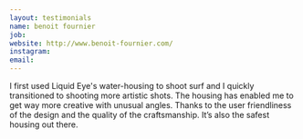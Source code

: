 ```yaml
---
layout: testimonials
name: benoit fournier
job:  
website: http://www.benoit-fournier.com/
instagram:  
email:
---
```

I first used Liquid Eye's water-housing to shoot surf and I quickly transitioned to shooting more artistic shots. The housing has enabled me to get way more creative with unusual angles. Thanks to the user friendliness of the design and the quality of the craftsmanship. It’s also the safest housing out there.
